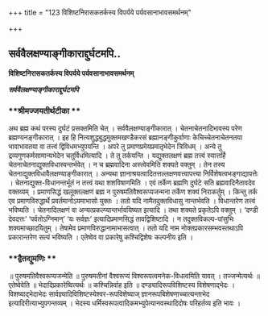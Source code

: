 +++
title = "123 विशिष्टनिरासकतर्कस्य विपर्यये पर्यवसानाभावसमर्थनम्"

+++


## सर्ववैलक्षण्याङ्गीकाराद्दुर्घटमपि..

**विशिष्टनिरासकतर्कस्य विपर्यये पर्यवसानाभावसमर्थनम्**

***सर्ववैलक्षण्याङ्गीकाराद्दुर्घटमपि***

### **श्रीमज्जयतीर्थटीका **

अथ ब्रह्म कथं परस्य दुर्घटं प्रसक्तमिति चेत् । सर्ववैलक्षण्याङ्गीकारात् । चेतनाचेतनादिभावस्य परेण ब्रह्मण्यनङ्गीकारात् । इह हि नित्यशुद्धबुद्धमुक्तमखण्डैकरसं ब्रह्मानङ्गीकुर्वाणाः केचिच्चेतनाचेतनतया भावाभावतया वा तत्त्वं द्विविधमभ्युपयन्ति । अपरे तु प्रमाणप्रमेयप्रमातृभेदेन त्रिविधम् । अन्ये तु द्रव्यगुणकर्मसामान्यभेदेन चतुर्विधमित्यादि । ते तु तर्कयन्ति । यद्युक्तलक्षणं ब्रह्म तत्त्वं स्यात्तर्हि चेतनाचेतनाद्युक्तविधास्वन्तर्भवेत् । न च ब्रह्मवादिना अस्त्वेवमिति शक्यते वक्तुम् । तेन तस्य चेतनाद्युक्तविधावैलक्षण्याङ्गीकारात् । अन्यथा ज्ञानाश्रयत्वादितत्तल्लक्षणवत्त्वापत्त्या निर्विशेषत्वभङ्गाद्यापत्तेः । चेतनाद्युक्त-विधानन्तर्भूतं न तत्त्वं यथा शशविषाणमिति । एवं तर्केण ब्रह्मणि दुर्घटे सति ब्रह्मवादिनैतावदेव वक्तव्यम् । प्रमाणसिद्धं खलूक्तलक्षणं ब्रह्म न पुरुषमतिवैश्वरूप्यजन्मना तर्केण शक्यं निराकर्तुम् । किन्तु तर्क एव प्रमाणविरुद्धार्थे प्रवर्तमानोऽयमाभासो युक्तः । ततो यदि नामैतदुक्तविधासु नान्तर्भवति । विधान्तरेण तत्त्वं भविष्यति । चेतनादिलक्षणं वा अन्यत्प्रकल्प्यान्तर्भावयिष्यत इत्यादि । तथा शक्यते प्रकृतेऽपि वक्तुम् । ‘दण्डी देवदत्तः’ ‘पर्वतोऽग्निमान्’ ‘यः सर्वज्ञः’ इत्यादिप्रमाणसिद्धं तावद्विशिष्टादि । न तदुक्तविकल्प-पांसुभिः शक्यमाच्छादयितुम् । तेषामेव प्रमाणविरुद्धानामाभासत्वात् । ततो यदि नाम नोक्तप्रकारसम्भवस्तथाऽपि प्रकारान्तरेण सत्यं भविष्यति । एतेष्वेव वा प्रकारेषु कश्चिद्विशेषः कल्पनीय इति ।

### **द्वैतद्युमणिः **

॥ पुरुषमतिवैश्वरूप्यजन्मेति ॥ पुरुषमतीनां वैश्वरूप्यं विश्वरूपत्वमनेक-विधत्वमिति यावत् । तज्जन्मेत्यर्थः ॥ एतेष्वेवेति ॥ भेदादिप्रकारेष्वित्यर्थः ॥ कश्चिन्निर्वाह इति ॥ दण्ड्यादिरूपविशिष्टस्य विशेषणाद्भेदः । विशष्याद्भेदाभेदः सार्वज्ञ्यादिविशिष्टस्येश्वर-रूपविशेष्याज् ज्ञानरूपबिशेषणाच्चात्यन्ताभेद इत्यादिरीत्याभ्युपगन्तव्यम् । भेदस्य धर्मिस्वरूपत्वादिकमभ्युपेत्यानवस्थादिदोषः परिहर्तव्य इति भावः ।

